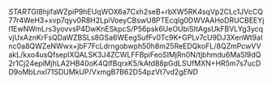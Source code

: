 $START$GI8hjifaWZpiP9hEUqWOX6a7Cxh2seB+rbXW5RK4sqVp2CLc1JVcCQ77r4WeH3+xvp7qyv0R8H2LpiVoeyCBswU8PTEcqlg0DWVAAHoDRUCBEEYjl1EwNWmLrs3yovvsP4DwKnESkpcS/P56psk6UeOUbiSItAgsUkFBVLYg3ycqvjUxAznKrFsQDaWZBSLs8GSa6WEegSufFv0Tc9K+GPLv7cU9DJ3XenWt9aInc0a8QWZeNWwx+jbF7FcLdrngobwph50h8m25ReEDQkoFL/8QZmPcwVVakL/kxo4usQfsepIXQALSK3J4ZCWLFFBpiFeoSIMjRn0N/tjbhmdu6MaSl9dQ2r1Cj24epiMjhLA2HB40oK4QIfBqrxK5/kAtd88pGdLSUfMXN+HR5m7s7ucDD9oMbLnxl71SDUMkUP/VxmgB7B62D54pzVt7vd2g$END$